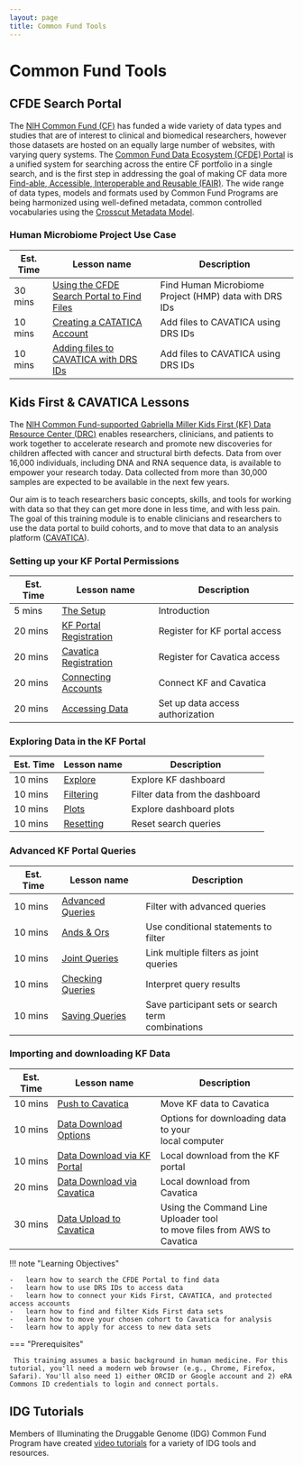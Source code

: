 ```yaml
---
layout: page
title: Common Fund Tools
---
```


# Common Fund Tools

## CFDE Search Portal

The [NIH Common Fund (CF)](https://commonfund.nih.gov) has funded a wide variety of data types and studies that are of interest to clinical and biomedical researchers, however those datasets are hosted on an equally large number of websites, with varying query systems. The [Common Fund Data Ecosystem (CFDE) Portal](https://app.nih-cfde.org) is a unified system for searching across the entire CF portfolio in a single search, and is the first step in addressing the goal of making CF data more [Find-able, Accessible, Interoperable and Reusable (FAIR)](https://www.nih-cfde.org/product/fair-cookbook/). The wide range of data types, models and formats used by Common Fund Programs are being harmonized using well-defined metadata, common controlled vocabularies using the [Crosscut Metadata Model](https://www.nih-cfde.org/product/cfde-c2m2/).

### Human Microbiome Project Use Case

Est. Time |  Lesson name | Description |
--- | --- | --- |
30 mins | [Using the CFDE Search Portal to Find Files](./CFDE-Portal/iHMP/find-export.md) | Find Human Microbiome Project (HMP) data with DRS IDs | 
10 mins | [Creating a CATATICA Account](./CFDE-Portal/iHMP/CAVATICA-create.md) | Add files to CAVATICA using DRS IDs |
10 mins | [Adding files to CAVATICA with DRS IDs](./CFDE-Portal/iHMP/CAVATICA-drs.md) | Add files to CAVATICA using DRS IDs |
      
## Kids First & CAVATICA Lessons

The [NIH Common Fund-supported Gabriella Miller Kids First (KF) Data Resource
Center (DRC)](https://kidsfirstdrc.org/) enables researchers, clinicians, and
patients to work together to accelerate research and promote new
discoveries for children affected with cancer and structural birth
defects. Data from over 16,000 individuals, including DNA and RNA sequence data, is
available to empower your research today. Data collected from more than
30,000 samples are expected to be available in the next few years.

Our aim is to teach researchers basic concepts, skills, and tools for
working with data so that they can get more done in less time, and with
less pain. The goal of this training module is to enable clinicians and
researchers to use the data portal to build cohorts, and to move that data to an analysis platform ([CAVATICA](https://cavatica.squarespace.com/)).

### Setting up your KF Portal Permissions

Est. Time | Lesson name | Description
--- | --- | ---
5 mins | [The Setup](./Kids-First/Portal-Setup-And-Permissions/KF_2_The_Setup.md) | Introduction
20 mins | [KF Portal Registration](./Kids-First/Portal-Setup-And-Permissions/KF_3_KF_Registration.md) | Register for KF portal access
20 mins | [Cavatica Registration](./Kids-First/Portal-Setup-And-Permissions/KF_4_Cavatica_Registration.md) | Register for Cavatica access
20 mins | [Connecting Accounts](./Kids-First/Portal-Setup-And-Permissions/KF_5_ConnectingAccounts.md) | Connect KF and Cavatica
20 mins | [Accessing Data](./Kids-First/Portal-Setup-And-Permissions/KF_6_AccessingData.md) | Set up data access authorization

### Exploring Data in the KF Portal

Est. Time | Lesson name | Description
--- | --- | ---
10 mins | [Explore](./Kids-First/Exploring-Data-in-the-KF-Portal/KF_5_Explore.md) | Explore KF dashboard
10 mins | [Filtering](./Kids-First/Exploring-Data-in-the-KF-Portal/KF_6_Filtering.md) | Filter data from the dashboard
10 mins | [Plots](./Kids-First/Exploring-Data-in-the-KF-Portal/KF_7_Plots.md) | Explore dashboard plots
10 mins | [Resetting](./Kids-First/Exploring-Data-in-the-KF-Portal/KF_8_Resetting.md) | Reset search queries

### Advanced KF Portal Queries

Est. Time | Lesson name | Description
--- | --- | ---
10 mins | [Advanced Queries](./Kids-First/Advanced-KF-Portal-Queries/KF_9_AdvancedQuery.md) | Filter with advanced queries
10 mins | [Ands & Ors](./Kids-First/Advanced-KF-Portal-Queries/KF_10_AndOr.md) | Use conditional statements to filter
10 mins | [Joint Queries](./Kids-First/Advanced-KF-Portal-Queries/KF_11_JointQuery.md) | Link multiple filters as joint queries
10 mins | [Checking Queries](./Kids-First/Advanced-KF-Portal-Queries/KF_12_CheckingQueries.md) | Interpret query results
10 mins | [Saving Queries](./Kids-First/Advanced-KF-Portal-Queries/KF_13_SavingQueries.md) | Save participant sets or search term </br>combinations

### Importing and downloading KF Data

Est. Time | Lesson name | Description
--- | --- | ---
10 mins | [Push to Cavatica](./Kids-First/KF_7_PushToCavatica.md) | Move KF data to Cavatica
10 mins | [Data Download Options](./Kids-First/Download_Data/index.md) | Options for downloading data to your </br>local computer
10 mins | [Data Download via KF Portal](./Kids-First/Download_Data/Data-Download-Via-KF-Portal.md) | Local download from the KF portal
20 mins | [Data Download via Cavatica](./Kids-First/Download_Data/Data-Download-Via-Cavatica.md) | Local download from Cavatica
30 mins | [Data Upload to Cavatica](./Kids-First/Upload_Data.md) | Using the Command Line Uploader tool </br>to move files from AWS to Cavatica


!!! note "Learning Objectives"
    
    -   learn how to search the CFDE Portal to find data
    -   learn how to use DRS IDs to access data
    -   learn how to connect your Kids First, CAVATICA, and protected access accounts
    -   learn how to find and filter Kids First data sets
    -   learn how to move your chosen cohort to Cavatica for analysis
    -   learn how to apply for access to new data sets


=== "Prerequisites"

     This training assumes a basic background in human medicine. For this tutorial, you'll need a modern web browser (e.g., Chrome, Firefox, Safari). You'll also need 1) either ORCID or Google account and 2) eRA Commons ID credentials to login and connect portals.

## IDG Tutorials

Members of Illuminating the Druggable Genome (IDG) Common Fund Program have created [video tutorials](https://training.nih-cfde.org/en/latest/Common-Fund-Tools/IDG/) for a variety of IDG tools and resources. 
